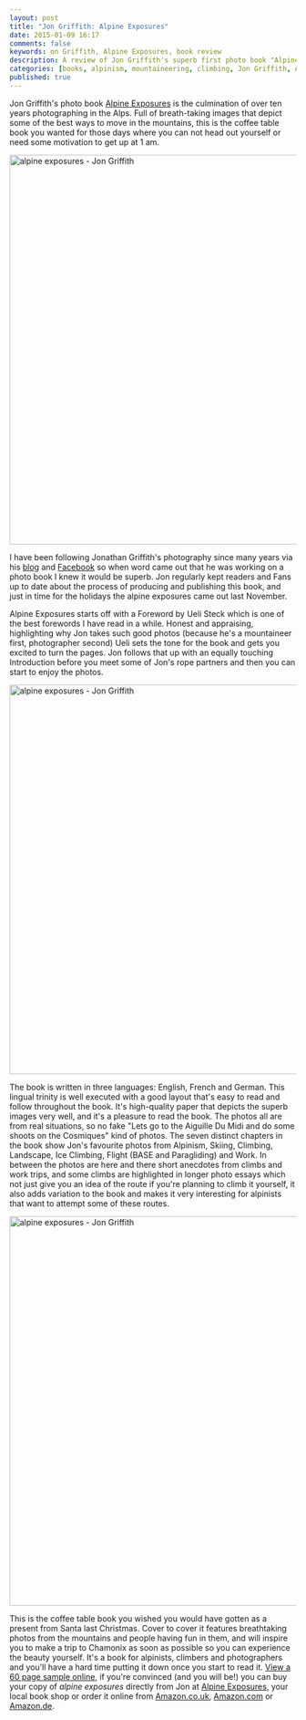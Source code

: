 ```yaml
---
layout: post
title: "Jon Griffith: Alpine Exposures"
date: 2015-01-09 16:17
comments: false
keywords: on Griffith, Alpine Exposures, book review
description: A review of Jon Griffith's superb first photo book "Alpine Exposures"
categories: [books, alpinism, mountaineering, climbing, Jon Griffith, Alpine Exposures]
published: true
---
```


Jon Griffith's photo book [Alpine Exposures](http://www.alpineexposures.com/pages/book) is the culmination of over ten years photographing in the Alps. Full of breath-taking images that depict some of the best ways to move in the mountains, this is the coffee table book you wanted for those days where you can not head out yourself or need some motivation to get up at 1 am.

<a href="https://www.flickr.com/photos/hendrikmorkel/16050375500" title="alpine exposures - Jon Griffith by Hendrik Morkel, on Flickr"><img src="https://farm8.staticflickr.com/7577/16050375500_2694d126ac_b.jpg" width="1024" height="683" alt="alpine exposures - Jon Griffith"></a>

<!-- more -->

I have been following Jonathan Griffith's photography since many years via his [blog](http://www.alpineexposures.com/blogs/chamonix-conditions) and [Facebook](https://www.facebook.com/pages/Alpine-Exposures-Jon-Griffith-Photography/120793041299250) so when word came out that he was working on a photo book I knew it would be superb. Jon regularly kept readers and Fans up to date about the process of producing and publishing this book, and just in time for the holidays the alpine exposures came out last November. 

Alpine Exposures starts off with a Foreword by Ueli Steck which is one of the best forewords I have read in a while. Honest and appraising, highlighting why Jon takes such good photos (because he's a mountaineer first, photographer second) Ueli sets the tone for the book and gets you excited to turn the pages. Jon follows that up with an equally touching Introduction before you meet some of Jon's rope partners and then you can start to enjoy the photos.

<a href="https://www.flickr.com/photos/hendrikmorkel/16211793956" title="alpine exposures - Jon Griffith by Hendrik Morkel, on Flickr"><img src="https://farm8.staticflickr.com/7496/16211793956_541519cb26_b.jpg" width="1024" height="683" alt="alpine exposures - Jon Griffith"></a>

The book is written in three languages: English, French and German. This lingual trinity is well executed with a good layout that's easy to read and follow throughout the book. It's high-quality paper that depicts the superb images very well, and it's a pleasure to read the book. The photos all are from real situations, so no fake "Lets go to the Aiguille Du Midi and do some shoots on the Cosmiques" kind of photos. The seven distinct chapters in the book show Jon's favourite photos from Alpinism, Skiing, Climbing, Landscape, Ice Climbing, Flight (BASE and Paragliding) and Work. In between the photos are here and there short anecdotes from climbs and work trips, and some climbs are highlighted in longer photo essays which not just give you an idea of the route if you're planning to climb it yourself, it also adds variation to the book and makes it very interesting for alpinists that want to attempt some of these routes.

<a href="https://www.flickr.com/photos/hendrikmorkel/16050174968" title="alpine exposures - Jon Griffith by Hendrik Morkel, on Flickr"><img src="https://farm8.staticflickr.com/7517/16050174968_925b8dd4f7_b.jpg" width="1024" height="683" alt="alpine exposures - Jon Griffith"></a>

This is the coffee table book you wished you would have gotten as a present from Santa last Christmas. Cover to cover it features breathtaking photos from the mountains and people having fun in them, and will inspire you to make a trip to Chamonix as soon as possible so you can experience the beauty yourself. It's a book for alpinists, climbers and photographers and you'll have a hard time putting it down once you start to read it. [View a 60 page sample online](https://www.dropbox.com/s/kx49us95qxbuj0f/Alpine_Exposures_Sample.pdf?dl=0), if you're convinced (and you will be!) you can buy your copy of *alpine exposures* directly from Jon at [Alpine Exposures](http://www.alpineexposures.com/products/alpine-exposures-photo-book-10-years-of-photography-by-jon-griffith), your local book shop or order it online from [Amazon.co.uk](http://amzn.to/1I10mLL), [Amazon.com](http://amzn.to/1xYMvBb) or [Amazon.de](http://amzn.to/1APW8EE).
